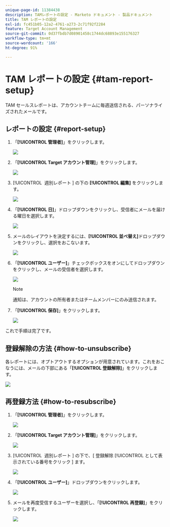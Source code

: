 ```yaml
---
unique-page-id: 11384438
description: TAMレポートの設定 - Marketo ドキュメント - 製品ドキュメント
title: TAM レポートの設定
exl-id: fc451b05-12a2-4761-a273-2c71f92f2284
feature: Target Account Management
source-git-commit: 0d37fbdb7d08901458c1744dc68893e155176327
workflow-type: tm+mt
source-wordcount: '166'
ht-degree: 91%

---
```


# TAM レポートの設定 {#tam-report-setup}

TAM セールスレポートは、アカウントチームに毎週送信される、パーソナライズされたメールです。

## レポートの設定 {#report-setup}

1. 「**[!UICONTROL 管理者]**」をクリックします。

   ![](assets/one-3.png)

1. 「**[!UICONTROL Target アカウント管理]**」をクリックします。

   ![](assets/tam-report-setup-2.png)

1. [!UICONTROL &#x200B; 週別レポート &#x200B;] の下の **[!UICONTROL 編集]** をクリックします。

   ![](assets/three-3.png)

1. 「**[!UICONTROL 日]**」ドロップダウンをクリックし、受信者にメールを届ける曜日を選択します。

   ![](assets/four-4.png)

1. メールのレイアウトを決定するには、**[!UICONTROL 並べ替え]**&#x200B;ドロップダウンをクリックし、選択をおこないます。

   ![](assets/five-3.png)

1. 「**[!UICONTROL ユーザー]**」チェックボックスをオンにしてドロップダウンをクリックし、メールの受信者を選択します。

   ![](assets/six-2.png)

   >[!NOTE]
   >
   >通知は、アカウントの所有者またはチームメンバーにのみ送信されます。

1. 「**[!UICONTROL 保存]**」をクリックします。

   ![](assets/seven-2.png)

これで手順は完了です。

## 登録解除の方法 {#how-to-unsubscribe}

各レポートには、オプトアウトするオプションが用意されています。これをおこなうには、メールの下部にある「**[!UICONTROL 登録解除]**」をクリックします。

![](assets/eight-1.png)

## 再登録方法 {#how-to-resubscribe}

1. 「**[!UICONTROL 管理者]**」をクリックします。

   ![](assets/one-3.png)

1. 「**[!UICONTROL Target アカウント管理]**」をクリックします。

   ![](assets/tam-report-setup-10.png)

1. [!UICONTROL &#x200B; 週別レポート &#x200B;] の下で、&lbrack; 登録解除 [!UICONTROL &#x200B; として表示されている番号をクリック &#x200B;] ます。

   ![](assets/nine.png)

1. 「**[!UICONTROL ユーザー]**」ドロップダウンをクリックします。

   ![](assets/ten.png)

1. メールを再度受信するユーザーを選択し、「**[!UICONTROL 再登録]**」をクリックします。

   ![](assets/eleven.png)
